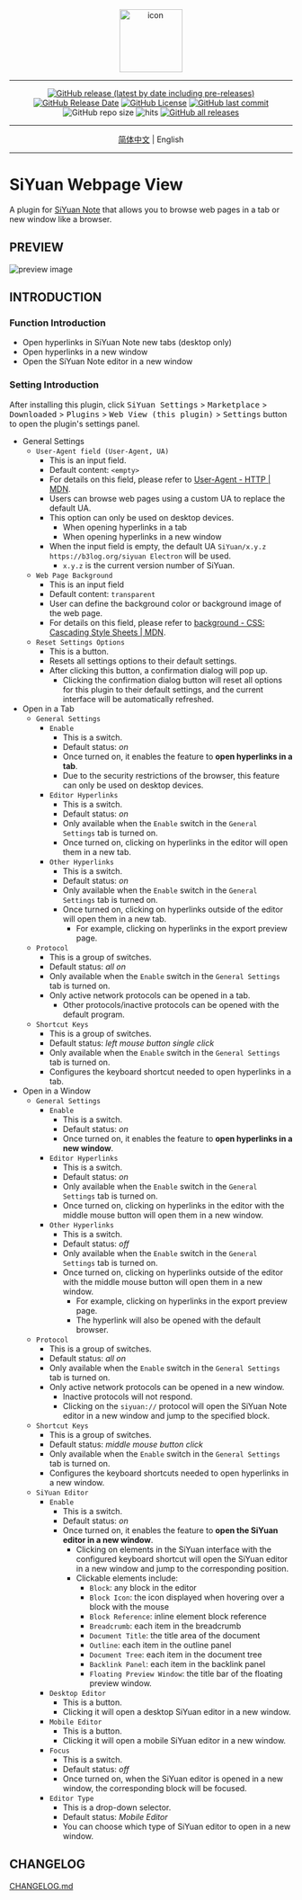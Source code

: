 <div align="center">
<img alt="icon" src="https://cdn.jsdelivr.net/gh/Zuoqiu-Yingyi/siyuan-plugin-webview/public/icon.png" style="width: 8em; height: 8em;">

---
[![GitHub release (latest by date including pre-releases)](https://img.shields.io/github/v/release/Zuoqiu-Yingyi/siyuan-plugin-webview?include_prereleases&style=flat-square)](https://github.com/Zuoqiu-Yingyi/siyuan-plugin-webview/releases/latest)
[![GitHub Release Date](https://img.shields.io/github/release-date/Zuoqiu-Yingyi/siyuan-plugin-webview?style=flat-square)](https://github.com/Zuoqiu-Yingyi/siyuan-plugin-webview/releases/latest)
[![GitHub License](https://img.shields.io/github/license/Zuoqiu-Yingyi/siyuan-plugin-webview?style=flat-square)](https://github.com/Zuoqiu-Yingyi/siyuan-plugin-webview/blob/main/LICENSE)
[![GitHub last commit](https://img.shields.io/github/last-commit/Zuoqiu-Yingyi/siyuan-plugin-webview?style=flat-square)](https://github.com/Zuoqiu-Yingyi/siyuan-plugin-webview/commits/main)
![GitHub repo size](https://img.shields.io/github/repo-size/Zuoqiu-Yingyi/siyuan-plugin-webview?style=flat-square)
![hits](https://hits.b3log.org/Zuoqiu-Yingyi/siyuan-plugin-webview.svg)
[![GitHub all releases](https://img.shields.io/github/downloads/Zuoqiu-Yingyi/siyuan-plugin-webview/total?style=flat-square)](https://github.com/Zuoqiu-Yingyi/siyuan-plugin-webview/releases)

---
[简体中文](./README_zh_CN.md) \| English

---
</div>

# SiYuan Webpage View

A plugin for [SiYuan Note](https://github.com/siyuan-note/siyuan) that allows you to browse web pages in a tab or new window like a browser.

## PREVIEW

![preview image](https://cdn.jsdelivr.net/gh/Zuoqiu-Yingyi/siyuan-plugin-webview/public/preview.png)

## INTRODUCTION

### Function Introduction

- Open hyperlinks in SiYuan Note new tabs (desktop only)
- Open hyperlinks in a new window
- Open the SiYuan Note editor in a new window

### Setting Introduction

After installing this plugin, click <kbd>SiYuan Settings</kbd> > <kbd>Marketplace</kbd> > <kbd>Downloaded</kbd> > <kbd>Plugins</kbd> > <kbd>Web View (this plugin)</kbd> > <kbd>Settings</kbd> button to open the plugin's settings panel.

- General Settings
  - `User-Agent field (User-Agent, UA)`
    - This is an input field.
    - Default content: `<empty>`
    - For details on this field, please refer to [User-Agent - HTTP | MDN](https://developer.mozilla.org/en-US/docs/Web/HTTP/Headers/User-Agent).
    - Users can browse web pages using a custom UA to replace the default UA.
    - This option can only be used on desktop devices.
      - When opening hyperlinks in a tab
      - When opening hyperlinks in a new window
    - When the input field is empty, the default UA `SiYuan/x.y.z https://b3log.org/siyuan Electron` will be used.
      - `x.y.z` is the current version number of SiYuan.
  - `Web Page Background`
    - This is an input field
    - Default content: `transparent`
    - User can define the background color or background image of the web page.
    - For details on this field, please refer to [background - CSS: Cascading Style Sheets | MDN](https://developer.mozilla.org/en-US/docs/Web/CSS/background).
  - `Reset Settings Options`
    - This is a button.
    - Resets all settings options to their default settings.
    - After clicking this button, a confirmation dialog will pop up.
      - Clicking the confirmation dialog button will reset all options for this plugin to their default settings, and the current interface will be automatically refreshed.
- Open in a Tab
  - `General Settings`
    - `Enable`
      - This is a switch.
      - Default status: *on*
      - Once turned on, it enables the feature to **open hyperlinks in a tab**.
      - Due to the security restrictions of the browser, this feature can only be used on desktop devices.
    - `Editor Hyperlinks`
      - This is a switch.
      - Default status: *on*
      - Only available when the `Enable` switch in the `General Settings` tab is turned on.
      - Once turned on, clicking on hyperlinks in the editor will open them in a new tab.
    - `Other Hyperlinks`
      - This is a switch.
      - Default status: *on*
      - Only available when the `Enable` switch in the `General Settings` tab is turned on.
      - Once turned on, clicking on hyperlinks outside of the editor will open them in a new tab.
        - For example, clicking on hyperlinks in the export preview page.
  - `Protocol`
    - This is a group of switches.
    - Default status: *all on*
    - Only available when the `Enable` switch in the `General Settings` tab is turned on.
    - Only active network protocols can be opened in a tab.
      - Other protocols/inactive protocols can be opened with the default program.
  - `Shortcut Keys`
    - This is a group of switches.
    - Default status: *left mouse button single click*
    - Only available when the `Enable` switch in the `General Settings` tab is turned on.
    - Configures the keyboard shortcut needed to open hyperlinks in a tab.
- Open in a Window
  - `General Settings`
    - `Enable`
      - This is a switch.
      - Default status: *on*
      - Once turned on, it enables the feature to **open hyperlinks in a new window**.
    - `Editor Hyperlinks`
      - This is a switch.
      - Default status: *on*
      - Only available when the `Enable` switch in the `General Settings` tab is turned on.
      - Once turned on, clicking on hyperlinks in the editor with the middle mouse button will open them in a new window.
    - `Other Hyperlinks`
      - This is a switch.
      - Default status: *off*
      - Only available when the `Enable` switch in the `General Settings` tab is turned on.
      - Once turned on, clicking on hyperlinks outside of the editor with the middle mouse button will open them in a new window.
        - For example, clicking on hyperlinks in the export preview page.
        - The hyperlink will also be opened with the default browser.
  - `Protocol`
    - This is a group of switches.
    - Default status: *all on*
    - Only available when the `Enable` switch in the `General Settings` tab is turned on.
    - Only active network protocols can be opened in a new window.
      - Inactive protocols will not respond.
      - Clicking on the `siyuan://` protocol will open the SiYuan Note editor in a new window and jump to the specified block.
  - `Shortcut Keys`
    - This is a group of switches.
    - Default status: *middle mouse button click*
    - Only available when the `Enable` switch in the `General Settings` tab is turned on.
    - Configures the keyboard shortcuts needed to open hyperlinks in a new window.
  - `SiYuan Editor`
    - `Enable`
      - This is a switch.
      - Default status: *on*
      - Once turned on, it enables the feature to **open the SiYuan editor in a new window**.
        - Clicking on elements in the SiYuan interface with the configured keyboard shortcut will open the SiYuan editor in a new window and jump to the corresponding position.
        - Clickable elements include:
          - `Block`: any block in the editor
          - `Block Icon`: the icon displayed when hovering over a block with the mouse
          - `Block Reference`: inline element block reference
          - `Breadcrumb`: each item in the breadcrumb
          - `Document Title`: the title area of the document
          - `Outline`: each item in the outline panel
          - `Document Tree`: each item in the document tree
          - `Backlink Panel`: each item in the backlink panel
          - `Floating Preview Window`: the title bar of the floating preview window.
    - `Desktop Editor`
      - This is a button.
      - Clicking it will open a desktop SiYuan editor in a new window.
    - `Mobile Editor`
      - This is a button.
      - Clicking it will open a mobile SiYuan editor in a new window.
    - `Focus`
      - This is a switch.
      - Default status: *off*
      - Once turned on, when the SiYuan editor is opened in a new window, the corresponding block will be focused.
    - `Editor Type`
      - This is a drop-down selector.
      - Default status: *Mobile Editor*
      - You can choose which type of SiYuan editor to open in a new window.

## CHANGELOG

[CHANGELOG.md](https://github.com/Zuoqiu-Yingyi/siyuan-plugin-webview/blob/main/CHANGELOG.md)
